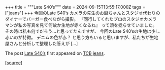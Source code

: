 +++
title = """Late S40’s"""
date = 2024-09-15T13:55:17.000Z
tags = ["jeans"]
+++
今回のLate S40’s カメラの先生のお爺ちゃんとスタジオ代わりのダイナーでバーガー食べながら撮影。 『同行してくれたプロのスタジオカメラマンが私の写真を見て何故か生地が赤くなるね』 って頭を捻らせていました。 その時は私も何でだろう…と思ってたんですが、 今回のLate S40’sの生地は少し赤いのが特徴。 デニムの色が赤？ と思う方もいると思いますが、私たちが生地屋さんと分析して整理した答えが \[…\]

The post [Late S40’s](http://tcbjeans.com/2024/09/15/49135) first appeared on [TCB jeans](http://tcbjeans.com).

[[source]](http://tcbjeans.com/2024/09/15/49135)
